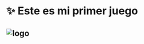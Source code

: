 # ✨ Este es mi primer juego  

![logo](https://github.com/abigailCode/Minesweeper/assets/153863899/96cd2ad8-08de-4bbf-a7b2-b42287434a8c)  
---
